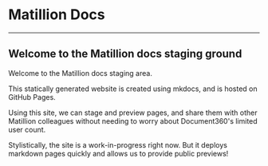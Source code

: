 # Matillion Docs

---

## Welcome to the Matillion docs staging ground

Welcome to the Matillion docs staging area.

This statically generated website is created using mkdocs, and is hosted on GitHub Pages.

Using this site, we can stage and preview pages, and share them with other Matillion colleagues without needing to worry about Document360's limited user count.

Stylistically, the site is a work-in-progress right now. But it deploys markdown pages quickly and allows us to provide public previews!
